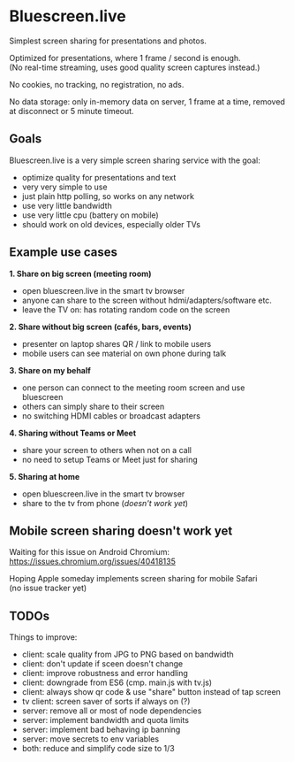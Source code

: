 # Bluescreen.live

Simplest screen sharing for presentations and photos.

Optimized for presentations, where 1 frame / second is enough.  
(No real-time streaming, uses good quality screen captures instead.)

No cookies, no tracking, no registration, no ads.

No data storage: only in-memory data on server, 1 frame at a time, removed at disconnect or 5 minute timeout.


## Goals

Bluescreen.live is a very simple screen sharing service with the goal:
- optimize quality for presentations and text
- very very simple to use
- just plain http polling, so works on any network
- use very little bandwidth
- use very little cpu (battery on mobile)
- should work on old devices, especially older TVs

## Example use cases

**1. Share on big screen (meeting room)**
- open bluescreen.live in the smart tv browser
- anyone can share to the screen without hdmi/adapters/software etc.
- leave the TV on: has rotating random code on the screen

**2. Share without big screen (cafés, bars, events)**
- presenter on laptop shares QR / link to mobile users
- mobile users can see material on own phone during talk

**3. Share on my behalf**
- one person can connect to the meeting room screen and use bluescreen
- others can simply share to their screen
- no switching HDMI cables or broadcast adapters

**4. Sharing without Teams or Meet**
- share your screen to others when not on a call
- no need to setup Teams or Meet just for sharing

**5. Sharing at home**
- open bluescreen.live in the smart tv browser
- share to the tv from phone (*doesn't work yet*)


## Mobile screen sharing doesn't work yet

Waiting for this issue on Android Chromium:  
https://issues.chromium.org/issues/40418135

Hoping Apple someday implements screen sharing for mobile Safari  
(no issue tracker yet)


## TODOs

Things to improve:
- client: scale quality from JPG to PNG based on bandwidth
- client: don't update if sceen doesn't change
- client: improve robustness and error handling
- client: downgrade from ES6 (cmp. main.js with tv.js)
- client: always show qr code & use "share" button instead of tap screen
- tv client: screen saver of sorts if always on (?)
- server: remove all or most of node dependencies
- server: implement bandwidth and quota limits
- server: implement bad behaving ip banning
- server: move secrets to env variables
- both: reduce and simplify code size to 1/3
